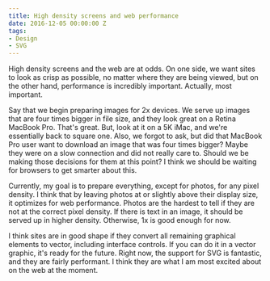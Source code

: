 ```yaml
---
title: High density screens and web performance
date: 2016-12-05 00:00:00 Z
tags:
- Design
- SVG
---
```


High density screens and the web are at odds. On one side, we want sites to look as crisp as possible, no matter where they are being viewed, but on the other hand, performance is incredibly important. Actually, most important.

Say that we begin preparing images for 2x devices. We serve up images that are four times bigger in file size, and they look great on a Retina MacBook Pro. That's great. But, look at it on a 5K iMac, and we're essentially back to square one. Also, we forgot to ask, but did that MacBook Pro user want to download an image that was four times bigger? Maybe they were on a slow connection and did not really care to. Should we be making those decisions for them at this point? I think we should be waiting for browsers to get smarter about this.

Currently, my goal is to prepare everything, except for photos, for any pixel density. I think that by leaving photos at or slightly above their display size, it optimizes for web performance. Photos are the hardest to tell if they are not at the correct pixel density. If there is text in an image, it should be served up in higher density. Otherwise, 1x is good enough for now.

I think sites are in good shape if they convert all remaining graphical elements to vector, including interface controls. If you can do it in a vector graphic, it's ready for the future. Right now, the support for SVG is fantastic, and they are fairly performant. I think they are what I am most excited about on the web at the moment.
